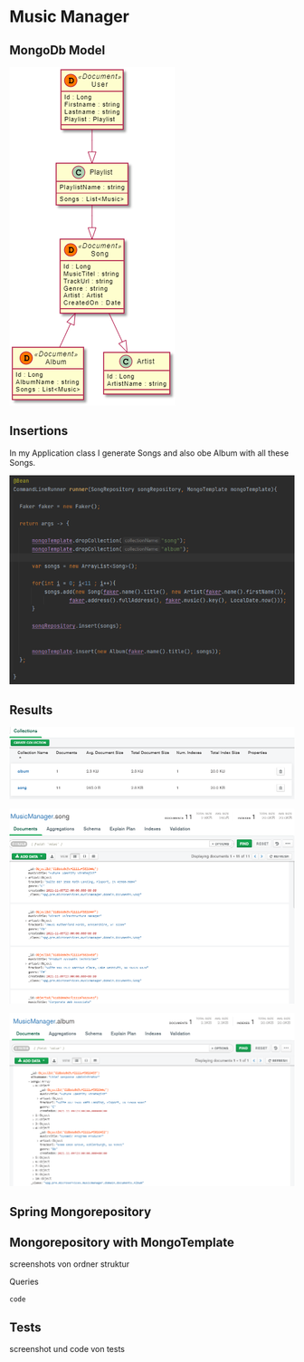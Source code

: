 # Music Manager 



## MongoDb Model

![](../images/DBMusicManagerModel.PNG)

## Insertions

In my Application class I generate Songs and also obe Album with all these Songs.

![](../images/Inserts.PNG)


## Results

![](../images/Collections.PNG)

![](../images/Songs.PNG)

![](../images/Album.PNG)

## Spring Mongorepository

## Mongorepository with MongoTemplate

screenshots von ordner struktur

Queries

    code

## Tests

screenshot und code von tests




 

